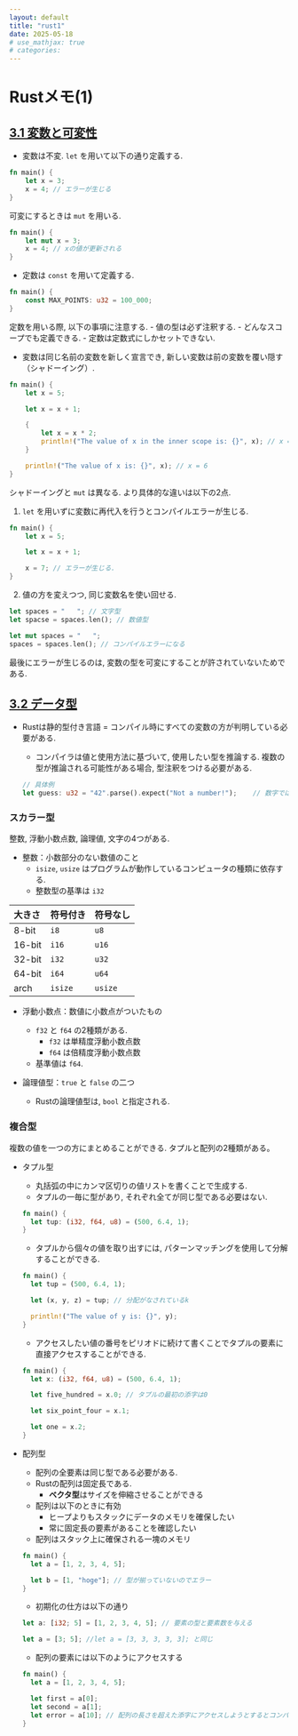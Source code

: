 ```yaml
---
layout: default
title: "rust1"
date: 2025-05-18
# use_mathjax: true
# categories:
---
```


# Rustメモ(1)

## [3.1 変数と可変性](https://doc.rust-jp.rs/book-ja/ch03-01-variables-and-mutability.html)

- 変数は不変. `let` を用いて以下の通り定義する.

```rust
fn main() {
    let x = 3;
    x = 4; // エラーが生じる
}
```

可変にするときは `mut` を用いる.

```rust
fn main() {
    let mut x = 3;
    x = 4; // xの値が更新される
}
```

- 定数は `const` を用いて定義する.

```rust
fn main() {
    const MAX_POINTS: u32 = 100_000;
}
```

定数を用いる際, 以下の事項に注意する.
    - 値の型は必ず注釈する.
    - どんなスコープでも定義できる.
    - 定数は定数式にしかセットできない.

- 変数は同じ名前の変数を新しく宣言でき, 新しい変数は前の変数を覆い隠す（シャドーイング）.

```rust
fn main() {
    let x = 5;

    let x = x + 1;

    {
        let x = x * 2;
        println!("The value of x in the inner scope is: {}", x); // x = 12
    }

    println!("The value of x is: {}", x); // x = 6
}
```

シャドーイングと `mut` は異なる.
より具体的な違いは以下の2点.

1. `let` を用いずに変数に再代入を行うとコンパイルエラーが生じる.

```rust
fn main() {
    let x = 5;

    let x = x + 1;

    x = 7; // エラーが生じる.
}
```

2. 値の方を変えつつ, 同じ変数名を使い回せる.

```rust
let spaces = "   "; // 文字型
let spacse = spaces.len(); // 数値型

let mut spaces = "   ";
spaces = spaces.len(); // コンパイルエラーになる
```

最後にエラーが生じるのは, 変数の型を可変にすることが許されていないためである. 

## [3.2 データ型](https://doc.rust-jp.rs/book-ja/ch03-02-data-types.html)

- Rustは静的型付き言語 = コンパイル時にすべての変数の方が判明している必要がある.
  - コンパイラは値と使用方法に基づいて, 使用したい型を推論する. 複数の型が推論される可能性がある場合, 型注釈をつける必要がある.

  ```rust
  // 具体例
  let guess: u32 = "42".parse().expect("Not a number!");    // 数字ではなく文字
  ``` 

### スカラー型

整数, 浮動小数点数, 論理値, 文字の4つがある.

- 整数：小数部分のない数値のこと
  - `isize`, `usize` はプログラムが動作しているコンピュータの種類に依存する.
  - 整数型の基準は `i32`

| 大きさ | 符号付き | 符号なし |
|:------|:-------|:--------|
| 8-bit | `i8` | `u8` |
| 16-bit | `i16` | `u16` |
| 32-bit | `i32` | `u32` |
| 64-bit | `i64` | `u64` |
| arch | `isize` | `usize` |

- 浮動小数点：数値に小数点がついたもの
  - `f32` と `f64` の2種類がある.
    - `f32` は単精度浮動小数点数
    - `f64` は倍精度浮動小数点数
  - 基準値は `f64`.

- 論理値型：`true` と `false` の二つ
  - Rustの論理値型は, `bool` と指定される.


### 複合型

複数の値を一つの方にまとめることができる. タプルと配列の2種類がある。

- タプル型
  - 丸括弧の中にカンマ区切りの値リストを書くことで生成する.
  - タプルの一毎に型があり, それぞれ全てが同じ型である必要はない.
  
  ```rust
  fn main() {
    let tup: (i32, f64, u8) = (500, 6.4, 1);
  }
  ```
  
  - タプルから個々の値を取り出すには, パターンマッチングを使用して分解することができる.

  ```rust
  fn main() {
    let tup = (500, 6.4, 1);

    let (x, y, z) = tup; // 分配がなされているk

    println!("The value of y is: {}", y);
  }
  ```

  - アクセスしたい値の番号をピリオドに続けて書くことでタプルの要素に直接アクセスすることができる.
  
  ```rust
  fn main() {
    let x: (i32, f64, u8) = (500, 6.4, 1);

    let five_hundred = x.0; // タプルの最初の添字は0

    let six_point_four = x.1;

    let one = x.2;
  }
  ```

- 配列型
  - 配列の全要素は同じ型である必要がある.
  - Rustの配列は固定長である.
    -  **ベクタ型**はサイズを伸縮させることができる
  - 配列は以下のときに有効
    - ヒープよりもスタックにデータのメモリを確保したい
    - 常に固定長の要素があることを確認したい
  - 配列はスタック上に確保される一塊のメモリ
  
  ```rust
  fn main() {
    let a = [1, 2, 3, 4, 5];

    let b = [1, "hoge"]; // 型が揃っていないのでエラー
  }
  ```
  
  - 初期化の仕方は以下の通り

  ```rust
  let a: [i32; 5] = [1, 2, 3, 4, 5]; // 要素の型と要素数を与える
  
  let a = [3; 5]; //let a = [3, 3, 3, 3, 3]; と同じ
  ```
  
  - 配列の要素には以下のようにアクセスする
  
  ```rust
  fn main() {
    let a = [1, 2, 3, 4, 5];

    let first = a[0];
    let second = a[1];
    let error = a[10]; // 配列の長さを超えた添字にアクセスしようとするとコンパイルではエラーが生じないものの, 実行時エラー（パニック）が生じる
  }
  ```
